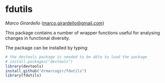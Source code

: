 # fdutils
*Marco Girardello* (marco.girardello@gmail.com) 

This package contains a number of wrapper functions useful for analysing changes in functional diversity.

The package can be installed by typing:

```r
# the devtools package is needed to be able to load the package
# install.packages("devtools")
library(devtools)
install_github("drmarcogir/fdutils")
library(fdutils)
``` 
